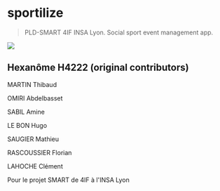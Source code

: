 # sportilize

> PLD-SMART 4IF INSA Lyon. Social sport event management app. 

<a href="https://youtu.be/q7FfPNPCd_g">
  <image src="docs/img/sportilize_thumbnail.png"/>
</a>

## Hexanôme H4222 (original contributors)

MARTIN Thibaud

OMIRI Abdelbasset

SABIL Amine

LE BON Hugo

SAUGIER Mathieu

RASCOUSSIER Florian

LAHOCHE Clément 

Pour le projet SMART de 4IF à l'INSA Lyon
